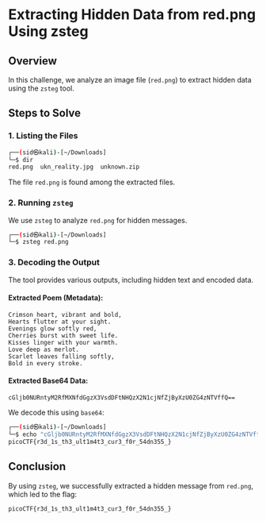 # Extracting Hidden Data from red.png Using zsteg

## Overview
In this challenge, we analyze an image file (`red.png`) to extract hidden data using the `zsteg` tool. 

## Steps to Solve

### 1. Listing the Files
```bash
┌──(sid㉿kali)-[~/Downloads]
└─$ dir
red.png  ukn_reality.jpg  unknown.zip
```
The file `red.png` is found among the extracted files.

### 2. Running `zsteg`
We use `zsteg` to analyze `red.png` for hidden messages.
```bash
┌──(sid㉿kali)-[~/Downloads]
└─$ zsteg red.png
```

### 3. Decoding the Output
The tool provides various outputs, including hidden text and encoded data. 

#### Extracted Poem (Metadata):
```
Crimson heart, vibrant and bold,
Hearts flutter at your sight.
Evenings glow softly red,
Cherries burst with sweet life.
Kisses linger with your warmth.
Love deep as merlot.
Scarlet leaves falling softly,
Bold in every stroke.
```

#### Extracted Base64 Data:
```
cGljb0NURntyM2RfMXNfdGgzX3VsdDFtNHQzX2N1cjNfZjByXzU0ZG4zNTVffQ==
```
We decode this using `base64`:
```bash
┌──(sid㉿kali)-[~/Downloads]
└─$ echo "cGljb0NURntyM2RfMXNfdGgzX3VsdDFtNHQzX2N1cjNfZjByXzU0ZG4zNTVffQ==" | base64 -d
picoCTF{r3d_1s_th3_ult1m4t3_cur3_f0r_54dn355_}
```

## Conclusion
By using `zsteg`, we successfully extracted a hidden message from `red.png`, which led to the flag:
```
picoCTF{r3d_1s_th3_ult1m4t3_cur3_f0r_54dn355_}
```

